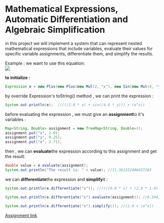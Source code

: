 # Mathematical Expressions, Automatic Differentiation and Algebraic Simplification

in this project we will implement a system that can represent nested mathematical expressions that include variables, evaluate their values for specific variable assignments, differentiate them, and simplify the results.<br>

Example : 
we want to use this equation:<br>
![](https://latex.codecogs.com/svg.latex?(%202x%20+%20sin(4y)%20+%20e^x))

**to initialize :**
```java
Expression e = new Plus(new Plus(new Mul(2, "x"), new Sin(new Mul(4, "y"))), new Pow("e", "x"));
```

by override Expression's toString() method , we can print the expression : 
```java
System.out.println(e);  //(((2.0 * x) + sin((4.0 * y))) + (e^x))
```

before evaluating the expression , we must give an **assignment**to it's variables :
```java
Map<String, Double> assignment = new TreeMap<String, Double>();
assignment.put("x", 2.0);
assignment.put("y", 0.25);
assignment.put("e", 2.71);
```

then , we can **evaluate**the expression according to this assignment and get the result:
```java
double value = e.evaluate(assignment);
System.out.println("The result is: " + value); //11.361552406437283
```

we can **differentiate**the expression and **simplify**it :
```java
System.out.println(e.differentiate("x")); //((((0.0 * x) + (2.0 * 1.0)) + (cos((4.0 * y)) * ((0.0 * y) + (4.0 * 0.0)))) + ((e^x) * ((0.0 * (x / e)) + (1.0 * log(e, e)))))

System.out.println(e.differentiate("x").evaluate(assignment)); //9.344100000000001

System.out.println(e.differentiate("x").simplify()); //(2.0 + (e^x))

```

[Assignment link ](https://github.com/yoavg/ioop2018/wiki/Assignment-4)<br>

